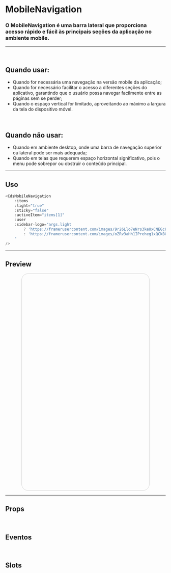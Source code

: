 # MobileNavigation

### O MobileNavigation é uma barra lateral que proporciona acesso rápido e fácil às principais seções da aplicação no ambiente mobile.
---
<br />

## Quando usar:
- Quando for necessária uma navegação na versão mobile da aplicação;
- Quando for necessário facilitar o acesso a diferentes seções do aplicativo, garantindo que o usuário possa navegar facilmente entre as páginas sem se perder;
- Quando o espaço vertical for limitado, aproveitando ao máximo a largura da tela do dispositivo móvel.

<br />

## Quando não usar:
- Quando em ambiente desktop, onde uma barra de navegação superior ou lateral pode ser mais adequada;
- Quando em telas que requerem espaço horizontal significativo, pois o menu pode sobrepor ou obstruir o conteúdo principal.

---

## Uso

```js
<CdsMobileNavigation
	:items
	:light="true"
	:sticky="false"
	:activeItem="items[1]"
	:user
	:sidebar-logo="args.light
		? 'https://framerusercontent.com/images/9r26Llo7eNrs3keUxCNEGc8ttYE.png'
		: 'https://framerusercontent.com/images/oZRv3aHh1IPreheg1xQCkBQjQ.png'
	"
/>
```

---

## Preview

<PreviewContainer>
	<div class="container-class">
		<CdsMobileNavigation
			v-bind="args"
			:sidebar-logo="args.light
				? 'https://framerusercontent.com/images/9r26Llo7eNrs3keUxCNEGc8ttYE.png'
				: 'https://framerusercontent.com/images/oZRv3aHh1IPreheg1xQCkBQjQ.png'
			"
		/>
	</div>
</PreviewContainer>

<PlaygroundBuilder
	component="MobileNavigation"
	v-model="args"
/>

---

## Props

<APITable
	name="MobileNavigation"
	section="props"
/>
<br />

## Eventos

<APITable
	name="MobileNavigation"
	section="events"
/>
<br />

## Slots

<APITable
	name="MobileNavigation"
	section="slots"
/>

<script setup>
import { ref } from 'vue';
import CdsMobileNavigation from '@/components/MobileNavigation.vue';

const cdsMobileNavigationEvents = [
	'logout',
	'item-click',
	'profile-click',
];

const items = [
	{
		label: 'Início',
		icon: 'home-outline',
		type: 'route',
		route: {
			path: '/home',
			name: 'home'
		},
	},
	{
		label: 'Vigilância sanitária',
		icon: 'shield-outline',
		type: 'route',
		route: {
			path: '/visa',
			name: 'visa'
		},
	},
	{
		label: 'Central de marcação',
		icon: 'calendar-outline',
		type: 'route',
		route: {
			path: '/regulation',
			name: 'regulation'
		},
	},
	{
		label: 'Cuidados médicos',
		icon: 'heart-rate-outline',
		type: 'route',
		route: {
			path: '/medical-care',
			name: 'medical-care',
		},
	},
];

const args = ref({
	light: true,
	sticky: false,
	items,
	activeItem: items[1],
	user: {
		name: 'Joana Mendes',
		role: 'Administradora',
	},
});
</script>

<style>
.container-class {
	position: relative;
	overflow: auto;
	height: 680px;
	width: 400px;
	border: 1px solid #CCC;
	margin: auto;
	border-radius: 20px;
	cursor: pointer
}
</style>
